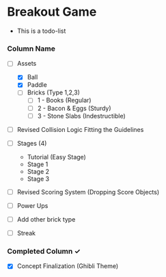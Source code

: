 # Breakout Game
- This is a todo-list

### Column Name
- [ ] Assets 
    - [x] Ball
    - [x] Paddle
    - [ ] Bricks (Type 1,2,3)
        - [ ] 1 - Books (Regular)
        - [ ] 2 - Bacon & Eggs (Sturdy)
        - [ ] 3 - Stone Slabs (Indestructible)
- [ ] Revised Collision Logic Fitting the Guidelines
- [ ] Stages (4)
    - Tutorial (Easy Stage)
    - Stage 1
    - Stage 2
    - Stage 3

- [ ] Revised Scoring System (Dropping Score Objects)
- [ ] Power Ups
- [ ] Add other brick type
- [ ] Streak
### Completed Column ✓
- [x] Concept Finalization (Ghibli Theme)